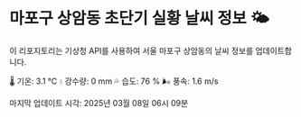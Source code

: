 
# 마포구 상암동 초단기 실황 날씨 정보 🌤️

이 리포지토리는 기상청 API를 사용하여 서울 마포구 상암동의 날씨 정보를 업데이트합니다. 

🌡️ 기온: 3.1 ℃
💧 강수량: 0 mm
💦 습도: 76 %
🌬️ 풍속: 1.6 m/s

마지막 업데이트 시각: 2025년 03월 08일 06시 09분    

